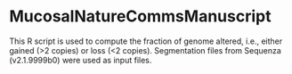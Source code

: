 # MucosalNatureCommsManuscript

This R script is used to compute the fraction of genome altered, i.e., either gained (>2 copies) or loss (<2 copies). Segmentation files from Sequenza (v2.1.9999b0) were used as input files.
